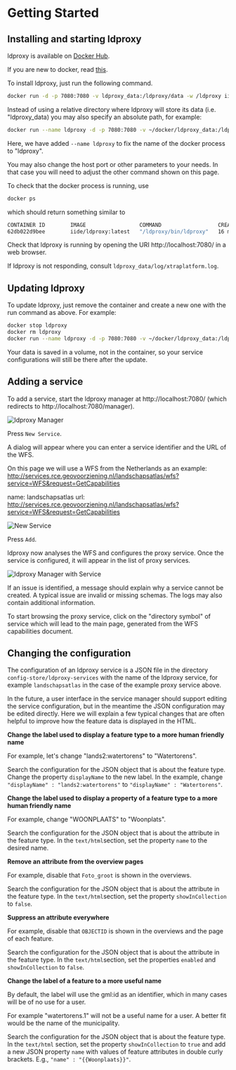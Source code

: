 # Getting Started 

## Installing and starting ldproxy

ldproxy is available on [Docker Hub](https://hub.docker.com/r/iide/ldproxy/). 

If you are new to docker, read [this](https://docs.docker.com/).

To install ldproxy, just run the following command.

```bash
docker run -d -p 7080:7080 -v ldproxy_data:/ldproxy/data -w /ldproxy iide/ldproxy:latest
```

Instead of using a relative directory where ldproxy will store its data (i.e. "ldproxy_data) you may also specify an absolute path, for example:

```bash
docker run --name ldproxy -d -p 7080:7080 -v ~/docker/ldproxy_data:/ldproxy/data -w /ldproxy iide/ldproxy:latest
```

Here, we have added `--name ldproxy` to fix the name of the docker process to "ldproxy".

You may also change the host port or other parameters to your needs. In that case you will need to adjust the other command shown on this page.

To check that the docker process is running, use

```bash
docker ps
```

which should return something similar to

```bash
CONTAINER ID        IMAGE                 COMMAND                  CREATED             STATUS              PORTS                    NAMES
62db022d9bee        iide/ldproxy:latest   "/ldproxy/bin/ldproxy"   16 minutes ago      Up 16 minutes       0.0.0.0:7080->7080/tcp   ldproxy
```

Check that ldproxy is running by opening the URI http://localhost:7080/ in a web browser.

If ldproxy is not responding, consult `ldproxy_data/log/xtraplatform.log`.

## Updating ldproxy

To update ldproxy, just remove the container and create a new one with the run command as above. For example:

```bash
docker stop ldproxy
docker rm ldproxy
docker run --name ldproxy -d -p 7080:7080 -v ~/docker/ldproxy_data:/ldproxy/data -w /ldproxy iide/ldproxy:latest
```
Your data is saved in a volume, not in the container, so your service configurations will still be there after the update.

## Adding a service

To add a service, start the ldproxy manager at http://localhost:7080/ (which redirects to http://localhost:7080/manager).

![ldproxy Manager](https://github.com/interactive-instruments/ldproxy/blob/master/docs/manager1.png)

Press `New Service`.

A dialog will appear where you can enter a service identifier and the URL of the WFS.

On this page we will use a WFS from the Netherlands as an example: http://services.rce.geovoorziening.nl/landschapsatlas/wfs?service=WFS&request=GetCapabilities

name: landschapsatlas
url: http://services.rce.geovoorziening.nl/landschapsatlas/wfs?service=WFS&request=GetCapabilities

![New Service](https://github.com/interactive-instruments/ldproxy/blob/master/docs/newservice.png)

Press `Add`.

ldproxy now analyses the WFS and configures the proxy service. Once the service is configured, it will appear in the list of proxy services.

![ldproxy Manager with Service](https://github.com/interactive-instruments/ldproxy/blob/master/docs/serviceregistered.png)

If an issue is identified, a message should explain why a service cannot be created. A typical issue are invalid or missing schemas. The logs may also contain additional information.

To start browsing the proxy service, click on the "directory symbol" of service which will lead to the main page, generated from the WFS capabilities document.

## Changing the configuration

The configuration of an ldproxy service is a JSON file in the directory `config-store/ldproxy-services` with the name of the ldproxy service, for example `landschapsatlas` in the case of the example proxy service above.

In the future, a user interface in the service manager should support editing the service configuration, but in the meantime the JSON configuration may be edited directly. Here we will explain a few typical changes that are often helpful to improve how the feature data is displayed in the HTML.

**Change the label used to display a feature type to a more human friendly name**

For example, let's change "lands2:watertorens" to "Watertorens". 

Search the configuration for the JSON object that is about the feature type. Change the property `displayName` to the new label. In the example, change `"displayName" : "lands2:watertorens"` to `"displayName" : "Watertorens"`.

**Change the label used to display a property of a feature type to a more human friendly name**

For example, change "WOONPLAATS" to "Woonplats".

Search the configuration for the JSON object that is about the attribute in the feature type. In the `text/html`section, set the property `name` to the desired name.

**Remove an attribute from the overview pages**

For example, disable that `Foto_groot` is shown in the overviews.

Search the configuration for the JSON object that is about the attribute in the feature type. In the `text/html`section, set the property `showInCollection` to `false`.

**Suppress an attribute everywhere**

For example, disable that `OBJECTID` is shown in the overviews and the page of each feature.

Search the configuration for the JSON object that is about the attribute in the feature type. In the `text/html`section, set the properties `enabled` and `showInCollection` to `false`.

**Change the label of a feature to a more useful name**

By default, the label will use the gml:id as an identifier, which in many cases will be of no use for a user.

For example "watertorens.1" will not be a useful name for a user. A better fit would be the name of the municipality.

Search the configuration for the JSON object that is about the feature type. In the `text/html` section, set the property `showInCollection` to `true` and add a new JSON property `name` with values of feature attributes in double curly brackets. E.g., `"name" : "{{Woonplaats}}"`.


